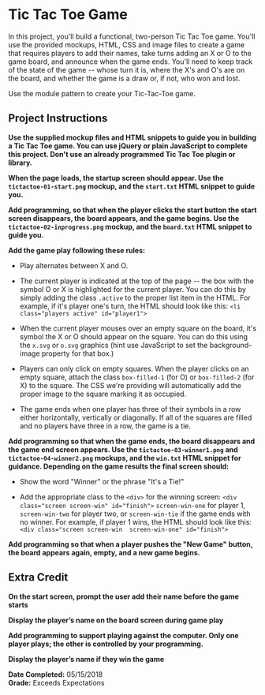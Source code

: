 # Tic Tac Toe Game

In this project, you'll build a functional, two-person Tic Tac Toe game. You'll use the provided mockups, HTML, CSS 
and image files to create a game that requires players to add their names, take turns adding an X or O to the game 
board, and announce when the game ends. You'll need to keep track of the state of the game -- whose turn it is, 
where the X's and O's are on the board, and whether the game is a draw or, if not, who won and lost.  

Use the module pattern to create your Tic-Tac-Toe game.  

## Project Instructions

**Use the supplied mockup files and HTML snippets to guide you in building a Tic Tac Toe game. You can use jQuery or 
plain JavaScript to complete this project. Don't use an already programmed Tic Tac Toe plugin or library.**  

**When the page loads, the startup screen should appear. Use the `tictactoe-01-start.png` mockup, and the `start.txt` 
HTML snippet to guide you.**

**Add programming, so that when the player clicks the start button the start screen disappears, the board appears, 
and the game begins. Use the `tictactoe-02-inprogress.png` mockup, and the `board.txt` HTML snippet to guide you.**  

**Add the game play following these rules:**

* Play alternates between X and O.  

* The current player is indicated at the top of the page -- the box with the symbol O or X is highlighted for the 
current player. You can do this by simply adding the class `.active` to the proper list item in the HTML. For 
example, if it's player one's turn, the HTML should look like this: `<li class="players active" id="player1">`

* When the current player mouses over an empty square on the board, it's symbol the X or O should appear on the 
square. You can do this using the `x.svg` or `o.svg` graphics (hint use JavaScript to set the background-image 
property for that box.)

* Players can only click on empty squares. When the player clicks on an empty square, attach the class 
`box-filled-1` (for O) or `box-filled-2` (for X) to the square. The CSS we're providing will automatically add the 
proper image to the square marking it as occupied.

* The game ends when one player has three of their symbols in a row either horizontally, vertically or 
diagonally. If all of the squares are filled and no players have three in a row, the game is a tie.  

**Add programming so that when the game ends, the board disappears and the game end screen appears. Use the 
`tictactoe-03-winner1.png` and `tictactoe-04-winner2.png` mockups, and the `win.txt` HTML snippet for guidance. 
Depending on the game results the final screen should:**  

* Show the word "Winner" or the phrase "It's a Tie!"

* Add the appropriate class to the `<div>` for the winning screen: `<div class="screen screen-win" id="finish">` 
`screen-win-one` for player 1, `screen-win-two` for player two, or `screen-win-tie` if the game ends with no 
winner. For example, if player 1 wins, the HTML should look like this: `<div class="screen screen-win 
screen-win-one" id="finish">`

**Add programming so that when a player pushes the "New Game" button, the board appears again, empty, and a 
new game begins.**


## Extra Credit

**On the start screen, prompt the user add their name before the game starts**

**Display the player’s name on the board screen during game play**

**Add programming to support playing against the computer. Only one player plays; the other is controlled by 
your programming.**

**Display the player’s name if they win the game**  

**Date Completed:** 05/15/2018   
**Grade:** Exceeds Expectations
